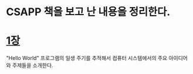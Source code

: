 # CSAPP 책을 보고 난 내용을 정리한다.
# [1장](chapter1/)
"Hello World" 프로그램의 일생 주기를 추적해서 컴퓨터 시스템에서의 주요 아이디어와 주제들을 소개한다.
